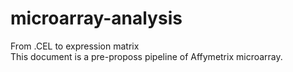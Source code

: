 # microarray-analysis
From .CEL to expression matrix  
This document is a pre-proposs pipeline of Affymetrix microarray.

